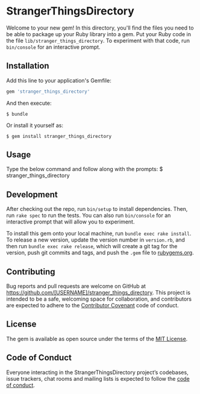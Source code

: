 # StrangerThingsDirectory

Welcome to your new gem! In this directory, you'll find the files you need to be able to package up your Ruby library into a gem. Put your Ruby code in the file `lib/stranger_things_directory`. To experiment with that code, run `bin/console` for an interactive prompt.



## Installation

Add this line to your application's Gemfile:

```ruby
gem 'stranger_things_directory'
```

And then execute:

    $ bundle

Or install it yourself as:

    $ gem install stranger_things_directory

## Usage

Type the below command and follow along with the prompts:
   $ stranger_things_directory

## Development

After checking out the repo, run `bin/setup` to install dependencies. Then, run `rake spec` to run the tests. You can also run `bin/console` for an interactive prompt that will allow you to experiment.

To install this gem onto your local machine, run `bundle exec rake install`. To release a new version, update the version number in `version.rb`, and then run `bundle exec rake release`, which will create a git tag for the version, push git commits and tags, and push the `.gem` file to [rubygems.org](https://rubygems.org).

## Contributing

Bug reports and pull requests are welcome on GitHub at https://github.com/[USERNAME]/stranger_things_directory. This project is intended to be a safe, welcoming space for collaboration, and contributors are expected to adhere to the [Contributor Covenant](http://contributor-covenant.org) code of conduct.

## License

The gem is available as open source under the terms of the [MIT License](https://opensource.org/licenses/MIT).

## Code of Conduct

Everyone interacting in the StrangerThingsDirectory project’s codebases, issue trackers, chat rooms and mailing lists is expected to follow the [code of conduct](https://github.com/[USERNAME]/stranger_things_directory/blob/master/CODE_OF_CONDUCT.md).
